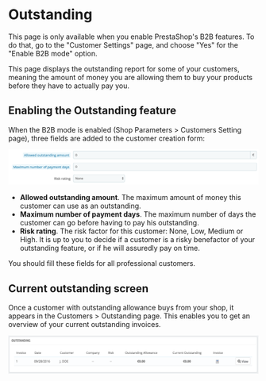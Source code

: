 # Outstanding

This page is only available when you enable PrestaShop's B2B features. To do that, go to the "Customer Settings" page, and choose "Yes" for the "Enable B2B mode" option.

This page displays the outstanding report for some of your customers, meaning the amount of money you are allowing them to buy your products before they have to actually pay you.

## Enabling the Outstanding feature <a href="#outstanding-enablingtheoutstandingfeature" id="outstanding-enablingtheoutstandingfeature"></a>

When the B2B mode is enabled (Shop Parameters > Customers Setting page), three fields are added to the customer creation form:

![](<../../../.gitbook/assets/51839331 (3) (3) (2).png>)

* **Allowed outstanding amount**. The maximum amount of money this customer can use as an outstanding.
* **Maximum number of payment days**. The maximum number of days the customer can go before having to pay his outstanding.
* **Risk rating**. The risk factor for this customer: None, Low, Medium or High. It is up to you to decide if a customer is a risky benefactor of your outstanding feature, or if he will assuredly pay on time.

You should fill these fields for all professional customers.

## Current outstanding screen <a href="#outstanding-currentoutstandingscreen" id="outstanding-currentoutstandingscreen"></a>

Once a customer with outstanding allowance buys from your shop, it appears in the Customers > Outstanding page. This enables you to get an overview of your current outstanding invoices.

![](<../../../.gitbook/assets/51839332 (3) (3) (2).png>)
